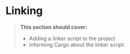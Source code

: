 # Linking

> **This section should cover:**
>
> * Adding a linker script to the project
> * Informing Cargo about the linker script